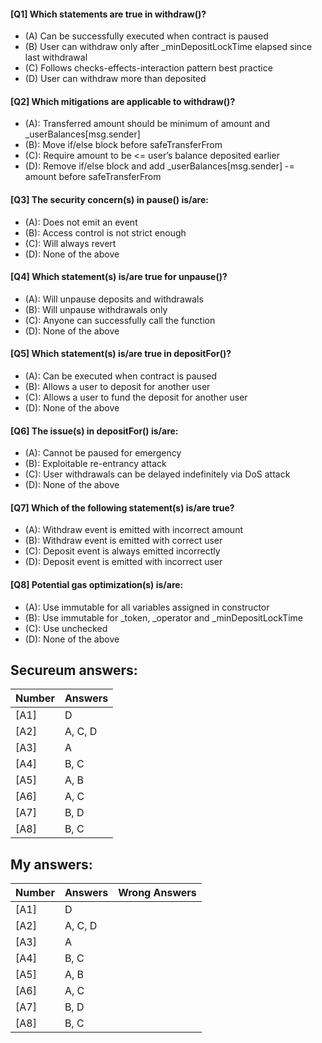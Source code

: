 #### [Q1] Which statements are true in withdraw()?

- (A) Can be successfully executed when contract is paused
- (B) User can withdraw only after _minDepositLockTime elapsed since last withdrawal
- (C) Follows checks-effects-interaction pattern best practice
- (D) User can withdraw more than deposited

#### [Q2] Which mitigations are applicable to withdraw()?

- (A): Transferred amount should be minimum of amount and _userBalances[msg.sender]
- (B): Move if/else block before safeTransferFrom
- (C): Require amount to be <= user’s balance deposited earlier
- (D): Remove if/else block and add _userBalances[msg.sender] -= amount before safeTransferFrom

#### [Q3] The security concern(s) in pause() is/are:

- (A): Does not emit an event
- (B): Access control is not strict enough
- (C): Will always revert
- (D): None of the above

#### [Q4] Which statement(s) is/are true for unpause()?

- (A): Will unpause deposits and withdrawals
- (B): Will unpause withdrawals only
- (C): Anyone can successfully call the function
- (D): None of the above

#### [Q5] Which statement(s) is/are true in depositFor()?

- (A): Can be executed when contract is paused
- (B): Allows a user to deposit for another user
- (C): Allows a user to fund the deposit for another user
- (D): None of the above

#### [Q6] The issue(s) in depositFor() is/are:

- (A): Cannot be paused for emergency
- (B): Exploitable re-entrancy attack
- (C): User withdrawals can be delayed indefinitely via DoS attack
- (D): None of the above

#### [Q7] Which of the following statement(s) is/are true?

- (A): Withdraw event is emitted with incorrect amount
- (B): Withdraw event is emitted with correct user
- (C): Deposit event is always emitted incorrectly
- (D): Deposit event is emitted with incorrect user

#### [Q8] Potential gas optimization(s) is/are:

- (A): Use immutable for all variables assigned in constructor
- (B): Use immutable for _token, _operator and _minDepositLockTime
- (C): Use unchecked
- (D): None of the above

Secureum answers:
-----------------

| Number | Answers       |
|--------|---------------|
| [A1]   | D             |
| [A2]   | A, C, D       |
| [A3]   | A             |
| [A4]   | B, C          |
| [A5]   | A, B          |
| [A6]   | A, C          |
| [A7]   | B, D          |
| [A8]   | B, C          |

My answers:
-----------

| Number | Answers       | Wrong Answers |
|--------|---------------|---------------|
| [A1]   | D             |               |
| [A2]   | A, C, D       |               |
| [A3]   | A             |               |
| [A4]   | B, C          |               |
| [A5]   | A, B          |               |
| [A6]   | A, C          |               |
| [A7]   | B, D          |               |
| [A8]   | B, C          |               |
